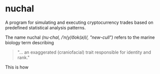 # nuchal
A program for simulating and executing cryptocurrency trades based on predefined statistical analysis patterns.  

The name nuchal *(nu⋅chal, /ˈn(y)o͞ok(ə)l/, "new-cull")* refers to the marine biology term describing  
> "... an exaggerated (craniofacial) trait responsible for identity and rank."

This is how 